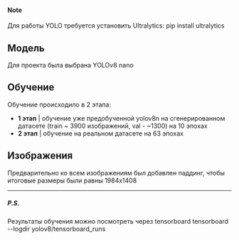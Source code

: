 #### Note
Для работы YOLO требуется установить Ultralytics: pip install ultralytics

## Модель
Для проекта была выбрана YOLOv8 nano

## Обучение
Обучение происходило в 2 этапа:
- **1 этап** | обучение уже предобученной yolov8n на сгенерированном датасете (train ~ 3900 изображений, val - ~1300) на 10 эпохах
- **2 этап** | обучение на реальном датасете на 63 эпохах 

## Изображения
Предварительно ко всем изображениям был добавлен паддинг, чтобы итоговые размеры были равны 1984x1408

---

##### P.S.
Результаты обучения можно посмотреть через tensorboard
tensorboard --logdir yolov8/tensorboard_runs